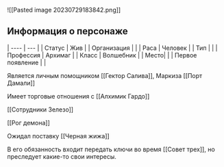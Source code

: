 ![[Pasted image 20230729183842.png]]
## Информация о персонаже
| ----             | --- |
| Статус           |  Жив   |
| Организация      |     |
| Раса             |  Человек   |
| Тип              |     |
| Профессия        | Архимаг    |
| Класс            |   Волшебник  |
| Место|     |
|  Первое появление    |     |

Является личным помощником [[Гектор Салива]], Маркиза [[Порт Дамали]]

Имеет торговые отношения с [[Алхимик Гардо]]

[[Сотрудники Зелезо]]

[[Рог демона]]

Ожидал поставку [[Черная жижа]]

В его обязанность входит передать ключи во время [[Совет трех]], но преследует какие-то свои интересы.

